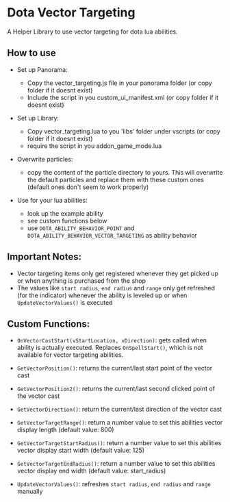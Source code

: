 # Dota Vector Targeting
A Helper Library to use vector targeting for dota lua abilities.

## How to use

- Set up Panorama: 
	- Copy the vector\_targeting.js file in your panorama folder (or copy folder if it doesnt exist)
	- Include the script in you custom\_ui\_manifest.xml (or copy folder if it doesnt exist)

- Set up Library:
	- Copy vector\_targeting.lua to you 'libs' folder under vscripts (or copy folder if it doesnt exist)
	- require the script in you addon\_game\_mode.lua

- Overwrite particles:
	- copy the content of the particle directory to yours. This will overwrite the default particles and replace them with these custom ones (default ones don't seem to work properly)

- Use for your lua abilities:
	- look up the example ability
	- see custom functions below
	- use `DOTA_ABILITY_BEHAVIOR_POINT` and `DOTA_ABILITY_BEHAVIOR_VECTOR_TARGETING` as ability behavior
	
## Important Notes:

- Vector targeting items only get registered whenever they get picked up or when anything is purchased from the shop
- The values like `start radius`, `end radius` and `range` only get refreshed (for the indicator) whenever the ability is leveled up or when `UpdateVectorValues()` is executed
	
## Custom Functions:

- `OnVectorCastStart(vStartLocation, vDirection)`: gets called when ability is actually executed. Replaces `OnSpellStart()`, which is not available for vector targeting abilities.

- `GetVectorPosition()`: returns the current/last start point of the vector cast

- `GetVectorPosition2()`: returns the current/last second clicked point of the vector cast

- `GetVectorDirection()`: return the current/last direction of the vector cast

- `GetVectorTargetRange()`: return a number value to set this abilities vector display length (default value: 800)

- `GetVectorTargetStartRadius()`: return a number value to set this abilities vector display start width (default value: 125)

- `GetVectorTargetEndRadius()`: return a number value to set this abilities vector display end width (default value: start_radius)

- `UpdateVectorValues()`: refreshes `start radius`, `end radius` and `range` manually

